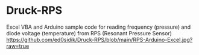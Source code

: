 # Druck-RPS
Excel VBA and Arduino sample code for reading frequency (pressure) and diode voltage (temperature) from RPS (Resonant Pressure Sensor)
https://github.com/ed0sidik/Druck-RPS/blob/main/RPS-Arduino-Excel.jpg?raw=true
